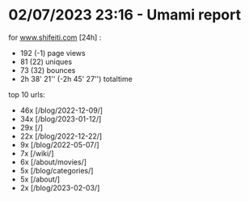 # 02/07/2023 23:16 - Umami report
for www.shifeiti.com [24h] :

 - 192 (-1) page views
 - 81 (22) uniques
 - 73 (32) bounces
 - 2h 38' 21'' (-2h 45' 27'') totaltime


top 10 urls:
 - 46x [/blog/2022-12-09/]
 - 34x [/blog/2023-01-12/]
 - 29x [/]
 - 22x [/blog/2022-12-22/]
 - 9x [/blog/2022-05-07/]
 - 7x [/wiki/]
 - 6x [/about/movies/]
 - 5x [/blog/categories/]
 - 5x [/about/]
 - 2x [/blog/2023-02-03/]


